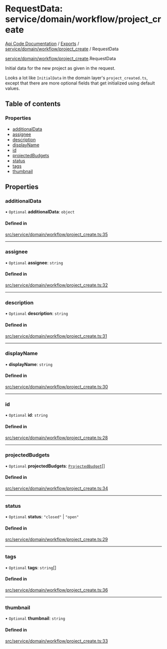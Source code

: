 # RequestData: service/domain/workflow/project_create
[Api Code Documentation](../README.md) / [Exports](../modules.md) / [service/domain/workflow/project\_create](../modules/service_domain_workflow_project_create.md) / RequestData

[service/domain/workflow/project\_create](../modules/service_domain_workflow_project_create.md).RequestData

Initial data for the new project as given in the request.

Looks a lot like `InitialData` in the domain layer's `project_created.ts`, except
that there are more optional fields that get initialized using default values.

## Table of contents

### Properties

- [additionalData](service_domain_workflow_project_create.RequestData.md#additionaldata)
- [assignee](service_domain_workflow_project_create.RequestData.md#assignee)
- [description](service_domain_workflow_project_create.RequestData.md#description)
- [displayName](service_domain_workflow_project_create.RequestData.md#displayname)
- [id](service_domain_workflow_project_create.RequestData.md#id)
- [projectedBudgets](service_domain_workflow_project_create.RequestData.md#projectedbudgets)
- [status](service_domain_workflow_project_create.RequestData.md#status)
- [tags](service_domain_workflow_project_create.RequestData.md#tags)
- [thumbnail](service_domain_workflow_project_create.RequestData.md#thumbnail)

## Properties

### additionalData

• `Optional` **additionalData**: `object`

#### Defined in

[src/service/domain/workflow/project_create.ts:35](https://github.com/openkfw/TruBudget/blob/92640998/api/src/service/domain/workflow/project_create.ts#L35)

___

### assignee

• `Optional` **assignee**: `string`

#### Defined in

[src/service/domain/workflow/project_create.ts:32](https://github.com/openkfw/TruBudget/blob/92640998/api/src/service/domain/workflow/project_create.ts#L32)

___

### description

• `Optional` **description**: `string`

#### Defined in

[src/service/domain/workflow/project_create.ts:31](https://github.com/openkfw/TruBudget/blob/92640998/api/src/service/domain/workflow/project_create.ts#L31)

___

### displayName

• **displayName**: `string`

#### Defined in

[src/service/domain/workflow/project_create.ts:30](https://github.com/openkfw/TruBudget/blob/92640998/api/src/service/domain/workflow/project_create.ts#L30)

___

### id

• `Optional` **id**: `string`

#### Defined in

[src/service/domain/workflow/project_create.ts:28](https://github.com/openkfw/TruBudget/blob/92640998/api/src/service/domain/workflow/project_create.ts#L28)

___

### projectedBudgets

• `Optional` **projectedBudgets**: [`ProjectedBudget`](service_domain_workflow_projected_budget.ProjectedBudget.md)[]

#### Defined in

[src/service/domain/workflow/project_create.ts:34](https://github.com/openkfw/TruBudget/blob/92640998/api/src/service/domain/workflow/project_create.ts#L34)

___

### status

• `Optional` **status**: ``"closed"`` \| ``"open"``

#### Defined in

[src/service/domain/workflow/project_create.ts:29](https://github.com/openkfw/TruBudget/blob/92640998/api/src/service/domain/workflow/project_create.ts#L29)

___

### tags

• `Optional` **tags**: `string`[]

#### Defined in

[src/service/domain/workflow/project_create.ts:36](https://github.com/openkfw/TruBudget/blob/92640998/api/src/service/domain/workflow/project_create.ts#L36)

___

### thumbnail

• `Optional` **thumbnail**: `string`

#### Defined in

[src/service/domain/workflow/project_create.ts:33](https://github.com/openkfw/TruBudget/blob/92640998/api/src/service/domain/workflow/project_create.ts#L33)
